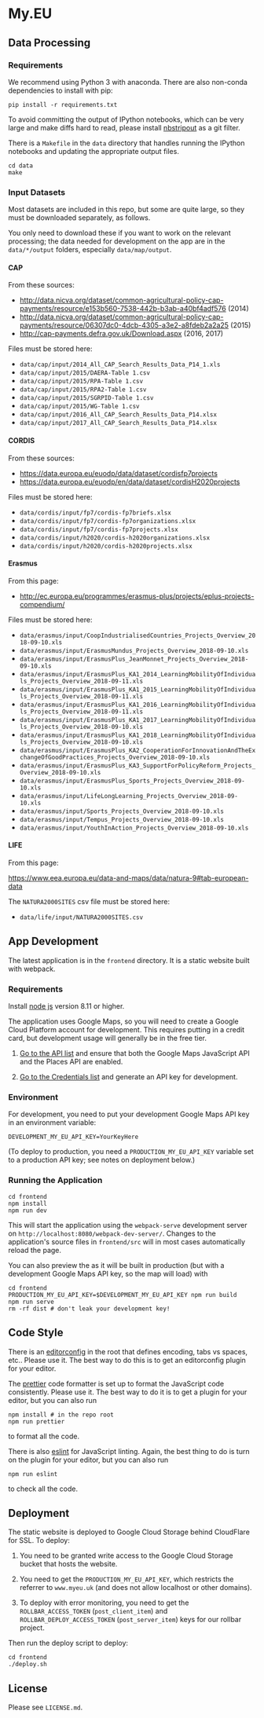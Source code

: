 # My.EU

## Data Processing

### Requirements

We recommend using Python 3 with anaconda. There are also non-conda dependencies to install with pip:

```
pip install -r requirements.txt
```

To avoid committing the output of IPython notebooks, which can be very large and make diffs hard to read, please install [nbstripout](https://github.com/kynan/nbstripout) as a git filter.

There is a `Makefile` in the `data` directory that handles running the IPython notebooks and updating the appropriate output files.

```
cd data
make
```

### Input Datasets

Most datasets are included in this repo, but some are quite large, so they must be downloaded separately, as follows.

You only need to download these if you want to work on the relevant processing; the data needed for development on the app are in the `data/*/output` folders, especially `data/map/output`.

#### CAP

From these sources:

- http://data.nicva.org/dataset/common-agricultural-policy-cap-payments/resource/e153b560-7538-442b-b3ab-a40bf4adf576 (2014)
- http://data.nicva.org/dataset/common-agricultural-policy-cap-payments/resource/06307dc0-4dcb-4305-a3e2-a8fdeb2a2a25 (2015)
- http://cap-payments.defra.gov.uk/Download.aspx (2016, 2017)

Files must be stored here:

- `data/cap/input/2014_All_CAP_Search_Results_Data_P14_1.xls`
- `data/cap/input/2015/DAERA-Table 1.csv`
- `data/cap/input/2015/RPA-Table 1.csv`
- `data/cap/input/2015/RPA2-Table 1.csv`
- `data/cap/input/2015/SGRPID-Table 1.csv`
- `data/cap/input/2015/WG-Table 1.csv`
- `data/cap/input/2016_All_CAP_Search_Results_Data_P14.xlsx`
- `data/cap/input/2017_All_CAP_Search_Results_Data_P14.xlsx`

#### CORDIS

From these sources:

- https://data.europa.eu/euodp/data/dataset/cordisfp7projects
- https://data.europa.eu/euodp/en/data/dataset/cordisH2020projects

Files must be stored here:

- `data/cordis/input/fp7/cordis-fp7briefs.xlsx`
- `data/cordis/input/fp7/cordis-fp7organizations.xlsx`
- `data/cordis/input/fp7/cordis-fp7projects.xlsx`
- `data/cordis/input/h2020/cordis-h2020organizations.xlsx`
- `data/cordis/input/h2020/cordis-h2020projects.xlsx`

#### Erasmus

From this page:

- http://ec.europa.eu/programmes/erasmus-plus/projects/eplus-projects-compendium/

Files must be stored here:

- `data/erasmus/input/CoopIndustrialisedCountries_Projects_Overview_2018-09-10.xls`
- `data/erasmus/input/ErasmusMundus_Projects_Overview_2018-09-10.xls`
- `data/erasmus/input/ErasmusPlus_JeanMonnet_Projects_Overview_2018-09-10.xls`
- `data/erasmus/input/ErasmusPlus_KA1_2014_LearningMobilityOfIndividuals_Projects_Overview_2018-09-11.xls`
- `data/erasmus/input/ErasmusPlus_KA1_2015_LearningMobilityOfIndividuals_Projects_Overview_2018-09-11.xls`
- `data/erasmus/input/ErasmusPlus_KA1_2016_LearningMobilityOfIndividuals_Projects_Overview_2018-09-11.xls`
- `data/erasmus/input/ErasmusPlus_KA1_2017_LearningMobilityOfIndividuals_Projects_Overview_2018-09-10.xls`
- `data/erasmus/input/ErasmusPlus_KA1_2018_LearningMobilityOfIndividuals_Projects_Overview_2018-09-10.xls`
- `data/erasmus/input/ErasmusPlus_KA2_CooperationForInnovationAndTheExchangeOfGoodPractices_Projects_Overview_2018-09-10.xls`
- `data/erasmus/input/ErasmusPlus_KA3_SupportForPolicyReform_Projects_Overview_2018-09-10.xls`
- `data/erasmus/input/ErasmusPlus_Sports_Projects_Overview_2018-09-10.xls`
- `data/erasmus/input/LifeLongLearning_Projects_Overview_2018-09-10.xls`
- `data/erasmus/input/Sports_Projects_Overview_2018-09-10.xls`
- `data/erasmus/input/Tempus_Projects_Overview_2018-09-10.xls`
- `data/erasmus/input/YouthInAction_Projects_Overview_2018-09-10.xls`

#### LIFE

From this page:

https://www.eea.europa.eu/data-and-maps/data/natura-9#tab-european-data

The `NATURA2000SITES` csv file must be stored here:

- `data/life/input/NATURA2000SITES.csv`

## App Development

The latest application is in the `frontend` directory. It is a static website built with webpack.

### Requirements

Install [node js](https://nodejs.org/en/) version 8.11 or higher.

The application uses Google Maps, so you will need to create a Google Cloud Platform account for development. This requires putting in a credit card, but development usage will generally be in the free tier.

1.  [Go to the API list](https://console.cloud.google.com/google/maps-apis/api-list) and ensure that both the Google Maps JavaScript API and the Places API are enabled.

2.  [Go to the Credentials list](https://console.cloud.google.com/apis/credentials) and generate an API key for development.

### Environment

For development, you need to put your development Google Maps API key in an environment variable:

```
DEVELOPMENT_MY_EU_API_KEY=YourKeyHere
```

(To deploy to production, you need a `PRODUCTION_MY_EU_API_KEY` variable set to a production API key; see notes on deployment below.)

### Running the Application

```
cd frontend
npm install
npm run dev
```

This will start the application using the `webpack-serve` development server on `http://localhost:8080/webpack-dev-server/`. Changes to the application's source files in `frontend/src` will in most cases automatically reload the page.

You can also preview the as it will be built in production (but with a development Google Maps API key, so the map will load) with

```
cd frontend
PRODUCTION_MY_EU_API_KEY=$DEVELOPMENT_MY_EU_API_KEY npm run build
npm run serve
rm -rf dist # don't leak your development key!
```

## Code Style

There is an [editorconfig](https://editorconfig.org/) in the root that defines encoding, tabs vs spaces, etc.. Please use it. The best way to do this is to get an editorconfig plugin for your editor.

The [prettier](https://github.com/prettier/prettier) code formatter is set up to format the JavaScript code consistently. Please use it. The best way to do it is to get a plugin for your editor, but you can also run

```
npm install # in the repo root
npm run prettier
```

to format all the code.

There is also [eslint](https://eslint.org/) for JavaScript linting. Again, the best thing to do is turn on the plugin for your editor, but you can also run

```
npm run eslint
```

to check all the code.

## Deployment

The static website is deployed to Google Cloud Storage behind CloudFlare for SSL. To deploy:

1.  You need to be granted write access to the Google Cloud Storage bucket that hosts the website.

2.  You need to get the `PRODUCTION_MY_EU_API_KEY`, which restricts the referrer to `www.myeu.uk` (and does not allow localhost or other domains).

3.  To deploy with error monitoring, you need to get the `ROLLBAR_ACCESS_TOKEN` (`post_client_item`) and `ROLLBAR_DEPLOY_ACCESS_TOKEN` (`post_server_item`) keys for our rollbar project.

Then run the deploy script to deploy:

```
cd frontend
./deploy.sh
```

## License

Please see `LICENSE.md`.
